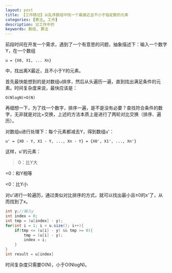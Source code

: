 ```yaml
---
layout: post
title: 【工作随记】从乱序数组中找一个最接近且不小于指定数的元素
categories: [算法, 工作]
description: 记工作中的
keywords: 数组, 算法
---
```


前段时间在开发一个需求，遇到了一个有意思的问题，抽象描述下：输入一个数字Y，在一个数组
```
u = {X0, X1, ... Xn}
```
中，找出离X最近，且不小于Y的元素。

首先最快能想到的是对数组u排序，然后从头遍历一遍，直到找出满足条件的元素。时间复杂度来说，最快应该是：
```
O(NlogN)+O(N)
```

再细想一下，为了找一个数字，排序一遍，是不是没有必要？查找符合条件的数字，无非就是对比+交换，上述的方法本质上是进行了两轮对比交换（排序、遍历）。


对数组u进行处理下：每个元素都减去Y，得到数组u'：
```
u' = {X0 - Y, X1 - Y, ..., Xn - Y} = {X0', X1', ..., Xn'}
```
这样，u'的元素：

>0：比Y大

=0：和Y相等

<0：比Y小

对u'进行一轮遍历，通过类似对比排序的方式，就可以找出最小且≥0的x'了，从而找到了x。
```java
int y;//输入y
int index = 0;
int tmp = (u[index] - y);
for(int i = 1; i < u.size(); i++){
    if(tmp <= (u[i] - y) && tmp >= 0){
        tmp = (u[i] - y);
        index = i;
    }
}
int result = u[index]
```
时间复杂度只需要O(N)，小于O(NlogN)。